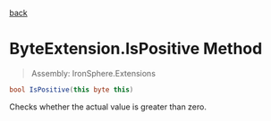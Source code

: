 ﻿

[back](/IronSphere.Extensions/types/ByteExtension)

# ByteExtension.IsPositive Method

> Assembly: IronSphere.Extensions

```csharp
bool IsPositive(this byte this)
```

Checks whether the actual value is greater than zero.

 